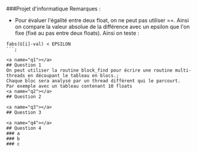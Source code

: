 ###Projet d'informatique
Remarques : 
* Pour évaluer l'égalité entre deux float, on ne peut pas utiliser ==. Ainsi on compare la valeur absolue de la différence avec un epsilon que l'on fixe  (fixé au pas entre deux floats). Ainsi on teste :
```
fabs(U[i]-val) < EPSILON
```;

<a name="q1"></a>
## Question 1
On peut utiliser la routine block_find pour écrire une routine multi-threads en découpant le tableau en blocs.;
Chaque bloc sera analysé par un thread différent qui le parcourt. 
Par exemple avec un tableau contenant 10 floats
<a name="q2"></a>
## Question 2

<a name="q3"></a>
## Question 3

<a name="q4"></a>
## Question 4
### a
### b
### c

